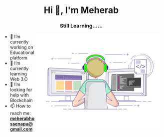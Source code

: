 <h1 align="center">Hi 👋, I'm Meherab </h1>
<h3 align="center">Still Learning......</h3>
<img align="right" alt="Coding" width="400" src="https://raw.githubusercontent.com/pspiagicw/pspiagicw/master/gif3.gif">


- 🔭 I’m currently working on Educational platform
- 🌱 I’m currently learning Web 3.O 
- 🤔 I’m looking for help with Blockchain
- 📫 How to reach me: **meherabhossenapu@gmail.com**

